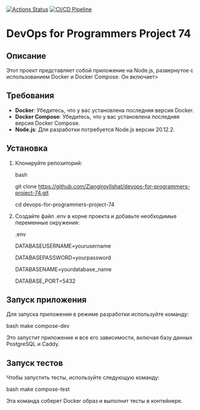 [![Actions Status](https://github.com/ZiangirovIlshat/devops-for-programmers-project-74/actions/workflows/hexlet-check.yml/badge.svg)](https://github.com/ZiangirovIlshat/devops-for-programmers-project-74/actions)
[![CI/CD Pipeline](https://github.com/ZiangirovIlshat/devops-for-programmers-project-74/actions/workflows/push.yml/badge.svg)](https://github.com/ZiangirovIlshat/devops-for-programmers-project-74/actions)
# DevOps for Programmers Project 74

## Описание

Этот проект представляет собой приложение на Node.js, развернутое с использованием Docker и Docker Compose. Он включает>

## Требования

- **Docker**: Убедитесь, что у вас установлена последняя версия Docker.
- **Docker Compose**: Убедитесь, что у вас установлена последняя версия Docker Compose.
- **Node.js**: Для разработки потребуется Node.js версии 20.12.2.

## Установка

1. Клонируйте репозиторий:

    bash

    git clone https://github.com/ZiangirovIlshat/devops-for-programmers-project-74.git

    cd devops-for-programmers-project-74

2. Создайте файл .env в корне проекта и добавьте необходимые переменные окружения:

    .env

    DATABASEUSERNAME=yourusername

    DATABASEPASSWORD=yourpassword

    DATABASENAME=yourdatabase_name

    DATABASE_PORT=5432



## Запуск приложения

Для запуска приложения в режиме разработки используйте команду:

bash
make compose-dev

Это запустит приложение и все его зависимости, включая базу данных PostgreSQL и Caddy.

## Запуск тестов

Чтобы запустить тесты, используйте следующую команду:

bash
make compose-test

Эта команда соберет Docker образ и выполнит тесты в контейнере.
